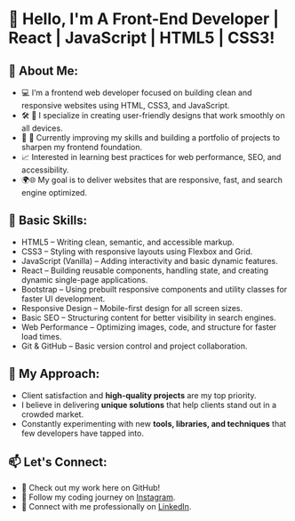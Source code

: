                                                                                                                                                                                                                                     
# 👋 Hello, I'm A Front-End Developer | React | JavaScript | HTML5 | CSS3!

## 🚀 About Me:
- 💻 I’m a frontend web developer focused on building clean and responsive websites using HTML, CSS3, and JavaScript.
- 🛠️ 🎯 I specialize in creating user-friendly designs that work smoothly on all devices.
- 🧠 🌱 Currently improving my skills and building a portfolio of projects to sharpen my frontend foundation.
- 📈 Interested in learning best practices for web performance, SEO, and accessibility.
- 🌍🌐 My goal is to deliver websites that are responsive, fast, and search engine optimized.

## 🔧 Basic Skills:
- HTML5 – Writing clean, semantic, and accessible markup.
- CSS3 – Styling with responsive layouts using Flexbox and Grid.
- JavaScript (Vanilla) – Adding interactivity and basic dynamic features.
- React – Building reusable components, handling state, and creating dynamic single-page applications.
- Bootstrap – Using prebuilt responsive components and utility classes for faster UI development.
- Responsive Design – Mobile-first design for all screen sizes.
- Basic SEO – Structuring content for better visibility in search engines.
- Web Performance – Optimizing images, code, and structure for faster load times.
- Git & GitHub – Basic version control and project collaboration.




## 🎯 My Approach:
- Client satisfaction and **high-quality projects** are my top priority.
- I believe in delivering **unique solutions** that help clients stand out in a crowded market.
- Constantly experimenting with new **tools, libraries, and techniques** that few developers have tapped into.
  
## 📫 Let's Connect:
- 💼 Check out my work here on GitHub!
- 📸 Follow my coding journey on [Instagram](https://www.instagram.com/naee_m_72/?hl=en).
- 🔗 Connect with me professionally on [LinkedIn](https://www.linkedin.com/in/naeemraza313).



</div>

